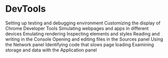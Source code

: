 # DevTools

Setting up testing and debugging environment
Customizing the display of Chrome Developer Tools
Simulating webpages and apps in different devices
Emulating rendering
Inspecting elements and styles
Reading and writing in the Console
Opening and editing files in the Sources panel
Using the Network panel
Identifying code that slows page loading
Examining storage and data with the Application panel